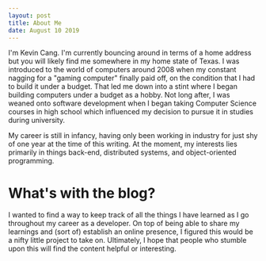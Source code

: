```yaml
---
layout: post
title: About Me
date: August 10 2019
---
```

I'm Kevin Cang. I'm currently bouncing around in terms of a home address but you will likely find me somewhere in my home state of Texas.
I was introduced to the world of computers around 2008 when my constant nagging for a "gaming computer" finally paid off, on the condition that I had to build it under a budget. That led me down into a stint where I began building computers under a budget as a hobby.
Not long after, I was weaned onto software development when I began taking Computer Science courses in high school which influenced my decision to pursue it in studies during university.

My career is still in infancy, having only been working in industry for just shy of one year at the time of this writing.
At the moment, my interests lies primarily in things back-end, distributed systems, and object-oriented programming.

# What's with the blog?
I wanted to find a way to keep track of all the things I have learned as I go throughout my career as a developer.
On top of being able to share my learnings and (sort of) establish an online presence, I figured this would be a nifty little project to take on.
Ultimately, I hope that people who stumble upon this will find the content helpful or interesting.
